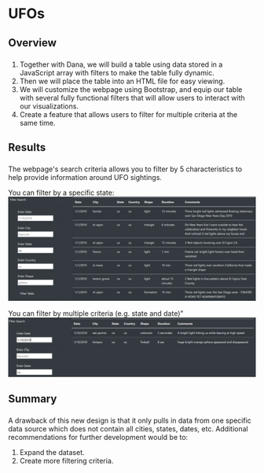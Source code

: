 # UFOs

## Overview
###
1. Together with Dana, we will build a table using data stored in a JavaScript array with filters to make the table fully dynamic. 
2. Then we will place the table into an HTML file for easy viewing.
3. We will customize the webpage using Bootstrap, and equip our table with several fully functional filters that will allow users to interact with our visualizations.
4. Create a feature that allows users to filter for multiple criteria at the same time.

## Results
###
The webpage's search criteria allows you to filter by 5 characteristics to help provide information around UFO sightings.

You can filter by a specific state:
![CA_UFO_Sightings](https://github.com/mavalenz/UFOs/blob/main/CA_UFO_Sightings.PNG)

You can filter by multiple criteria (e.g. state and date)"
![CA_UFO_Sightings_by_Date](https://github.com/mavalenz/UFOs/blob/main/CA_UFO_Sightings_by_Date.PNG)


## Summary
###
A drawback of this new design is that it only pulls in data from one specific data source which does not contain all cities, states, dates, etc. Additional recommendations for further development would be to:

1. Expand the dataset.
2. Create more filtering criteria.

